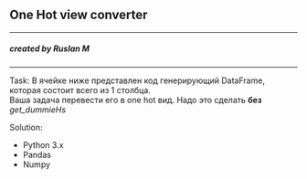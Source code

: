 ## One Hot view converter
***
##### created by Ruslan M
***

Task: В ячейке ниже представлен код генерирующий DataFrame, которая состоит всего из 1 столбца.<br> Ваша задача перевести его в one hot вид. Надо это сделать **без** *get_dummieНs*

Solution:
<ul>
<li>Python 3.x</li>
<li>Pandas</li>
<li>Numpy</li>
</ul>

